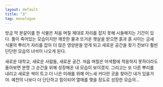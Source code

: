 ```yaml
---
layout: default
title: "3"
tag: monologue
---
```

방금 막 분갈이를 한 식물은 처음 며칠 제대로 자리를 잡지 못해 시들해지는 기간이 있다. 풀이 죽어있는 모습이지만 깨끗한 물과 뜨거운 햇살을 받으면 흙과 흙 사이는 금새 식물의 뿌리가 자리를 잡아 더 많은 영양분을 얻게 되고 새로운 공간을 찾기 전보다 훨씬 단단한 모습의 녀석이 나오게 된다.

새로운 대학교, 새로운 사람들, 새로운 공간. 처음 며칠은 어색함에 적응하지 못하더라도 돌아보면 분명 그 순간을 위해 성장해온 내 모습이 보이겠지. 그리고는 또 다른 뿌리를 내리고 새로운 싹이 트고 더 나은 미래를 위해 어느새 커다란 곳을 찾아간 내가 있을거야. 예전의 나보다 더 단단하고 힘이되어 열매를 맺을 정도로 성장한 모습의...